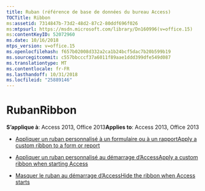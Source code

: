 ```yaml
---
title: Ruban (référence de base de données du bureau Access)
TOCTitle: Ribbon
ms:assetid: 7314847b-73d2-48d2-87c2-80ddf696f026
ms:mtpsurl: https://msdn.microsoft.com/library/Dn160996(v=office.15)
ms:contentKeyID: 52072960
ms.date: 10/16/2018
mtps_version: v=office.15
ms.openlocfilehash: f657b02008d332a2ca1b24bcf5dac7b20b599b19
ms.sourcegitcommit: c557bbcccf37a6011f89aae1ddd399dfe549d087
ms.translationtype: MT
ms.contentlocale: fr-FR
ms.lasthandoff: 10/31/2018
ms.locfileid: "25889146"
---
```

# <a name="ribbon"></a><span data-ttu-id="ac4cf-102">Ruban</span><span class="sxs-lookup"><span data-stu-id="ac4cf-102">Ribbon</span></span>

<span data-ttu-id="ac4cf-103">**S’applique à**: Access 2013, Office 2013</span><span class="sxs-lookup"><span data-stu-id="ac4cf-103">**Applies to**: Access 2013, Office 2013</span></span>

- [<span data-ttu-id="ac4cf-104">Appliquer un ruban personnalisé à un formulaire ou à un rapport</span><span class="sxs-lookup"><span data-stu-id="ac4cf-104">Apply a custom ribbon to a form or report</span></span>](how-to-apply-a-custom-ribbon-to-a-form-or-report.md)

- [<span data-ttu-id="ac4cf-105">Appliquer un ruban personnalisé au démarrage d’Access</span><span class="sxs-lookup"><span data-stu-id="ac4cf-105">Apply a custom ribbon when starting Access</span></span>](how-to-apply-a-custom-ribbon-when-starting-access.md)

- [<span data-ttu-id="ac4cf-106">Masquer le ruban au démarrage d’Access</span><span class="sxs-lookup"><span data-stu-id="ac4cf-106">Hide the ribbon when Access starts</span></span>](how-to-hide-the-ribbon-when-access-starts.md)

